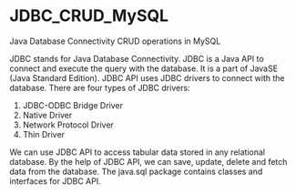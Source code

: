 # JDBC_CRUD_MySQL

Java Database Connectivity CRUD operations in MySQL

JDBC stands for Java Database Connectivity. JDBC is a Java API to connect and execute the query with the database. It is a part of JavaSE (Java Standard Edition). JDBC API uses JDBC drivers to connect with the database. There are four types of JDBC drivers:

1. JDBC-ODBC Bridge Driver
2. Native Driver
3. Network Protocol Driver
4. Thin Driver

We can use JDBC API to access tabular data stored in any relational database. By the help of JDBC API, we can save, update, delete and fetch data from the database.
The java.sql package contains classes and interfaces for JDBC API. 
